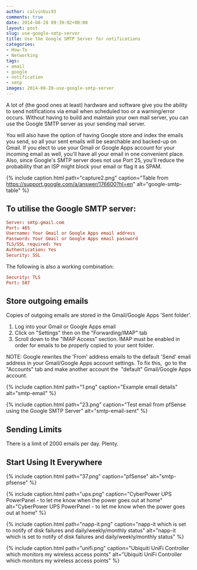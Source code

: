 ```yaml
---
author: calvinbui93
comments: true
date: 2014-08-28 09:39:02+00:00
layout: post
slug: use-google-smtp-server
title: Use the Google SMTP Server for notifications
categories:
- How-To
- Networking
tags:
- email
- google
- notification
- smtp
images: 2014-08-28-use-google-smtp-server
---
```


A lot of (the good ones at least) hardware and software give you the ability to send notifications via email when scheduled too or a warning/error occurs. Without having to build and maintain your own mail server, you can use the Google SMTP server as your sending mail server.

<!-- more -->

You will also have the option of having Google store and index the emails you send, so all your sent emails will be searchable and backed-up on Gmail. If you elect to use your Gmail or Google Apps account for your incoming email as well, you'll have all your email in one convenient place. Also, since Google's SMTP server does not use Port 25, you'll reduce the probability that an ISP might block your email or flag it as SPAM.

{% include caption.html path="capture2.png" caption="Table from https://support.google.com/a/answer/176600?hl=en" alt="google-smtp-table" %}


## To utilise the Google SMTP server:

```conf
Server: smtp.gmail.com
Port: 465
Username: Your Gmail or Google Apps email address
Password: Your Gmail or Google Apps email password
TLS/SSL required: Yes
Authentication: Yes
Security: SSL
```

The following is also a working combination:

```conf
Security: TLS
Port: 587
```

## Store outgoing emails

Copies of outgoing emails are stored in the Gmail/Google Apps 'Sent folder'.
  1. Log into your Gmail or Google Apps email
  2. Click on "Settings" then on the "Forwarding/IMAP" tab
  3. Scroll down to the "IMAP Access" section. IMAP must be enabled in order for emails to be properly copied to your sent folder.

NOTE: Google rewrites the 'From' address emails to the default 'Send' email address in your Gmail/Google Apps account settings. To fix this,  go to the "Accounts" tab and make another account the  "default" Gmail/Google Apps account.

{% include caption.html path="1.png" caption="Example email details" alt="smtp-email" %}

{% include caption.html path="23.png" caption="Test email from pfSense using the Google SMTP Server" alt="smtp-email-sent" %}

## Sending Limits
There is a limit of 2000 emails per day. Plenty.

## Start Using It Everywhere
{% include caption.html path="37.png" caption="pfSense" alt="smtp-pfsense" %}

{% include caption.html path="ups.png" caption="CyberPower UPS PowerPanel - to let me know when the power goes out at home" alt="CyberPower UPS PowerPanel - to let me know when the power goes out at home" %}

{% include caption.html path="napp-it.png" caption="napp-it which is set to notify of disk failures and daily/weekly/monthly status" alt="napp-it which is set to notify of disk failures and daily/weekly/monthly status" %}

{% include caption.html path="unifi.png" caption="Ubiquiti UniFi Controller which monitors my wireless access points" alt="Ubiquiti UniFi Controller which monitors my wireless access points" %}
